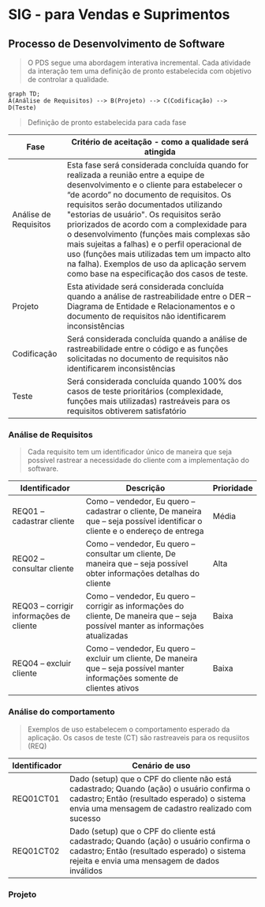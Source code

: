 # SIG - para Vendas e Suprimentos

## Processo de Desenvolvimento de Software
> O PDS segue uma abordagem interativa incremental. Cada atividade da interação tem uma definição de pronto estabelecida com objetivo de controlar a qualidade. 
```mermaid
graph TD;
A(Análise de Requisitos) --> B(Projeto) --> C(Codificação) --> D(Teste) 
```
> Definição de pronto estabelecida para cada fase

| Fase | Critério de aceitação - como a qualidade será atingida |
| ------------ | ------------------------------------------------------------------------ |
| Análise de Requisitos | Esta fase será considerada concluída quando for realizada a reunião entre a equipe de desenvolvimento e o cliente para estabelecer o “de acordo” no documento de requisitos. Os requisitos serão documentados utilizando "estorias de usuário". Os requisitos serão priorizados de acordo com a complexidade para o desenvolvimento (funções mais complexas são mais sujeitas a falhas) e o perfil operacional de uso (funções mais utilizadas tem um impacto alto na falha). Exemplos de uso da aplicação servem como base na especificação dos casos de teste. | 
| Projeto | Esta atividade será considerada concluída quando a análise de rastreabilidade entre o DER – Diagrama de Entidade e Relacionamentos e o documento de requisitos não identificarem inconsistências  |
| Codificação |Será considerada concluída quando a análise de rastreabilidade entre o código e as funções solicitadas no documento de requisitos não identificarem inconsistências   |
| Teste | Será considerada concluída quando 100% dos casos de teste prioritários (complexidade, funções mais utilizadas) rastreáveis para os requisitos obtiverem satisfatório   |

### Análise de Requisitos

> Cada requisito tem um identificador único de maneira que seja possível rastrear a necessidade do cliente com a implementação do software.

| Identificador | Descrição | Prioridade |
| ------------ | ------------------------------------------------------------------------ | ------| 
| REQ01 – cadastrar cliente | Como – vendedor, Eu quero – cadastrar o cliente, De maneira que – seja possível identificar o cliente e o endereço de entrega | Média |
| REQ02 – consultar cliente | Como – vendedor, Eu quero – consultar um cliente, De maneira que – seja possível obter informações detalhas do cliente | Alta |
| REQ03 – corrigir informações de cliente | Como – vendedor, Eu quero – corrigir as informações do cliente, De maneira que – seja possível manter as informações atualizadas | Baixa |
| REQ04 – excluir cliente | Como – vendedor, Eu quero – excluir um cliente, De maneira que – seja possível manter informações somente de clientes ativos | Baixa |

### Análise do comportamento
> Exemplos de uso estabelecem o comportamento esperado da aplicação. Os casos de teste (CT) são rastreaveis para os requsiitos (REQ)

| Identificador | Cenário de uso |
| ------------ | ------------------------------------------------------------------------ |
| REQ01CT01 | Dado (setup) que o CPF do cliente não está cadastrado; Quando (ação) o usuário confirma o cadastro; Então (resultado esperado) o sistema envia uma mensagem de cadastro realizado com sucesso |
| REQ01CT02 | Dado (setup) que o CPF do cliente está cadastrado; Quando (ação) o usuário confirma o cadastro; Então (resultado esperado) o sistema rejeita e envia uma mensagem de dados inválidos |

### Projeto

